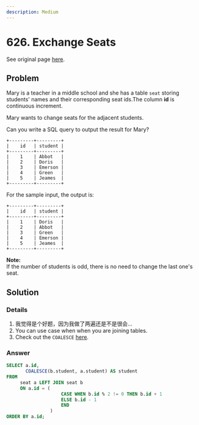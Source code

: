 ```yaml
---
description: Medium
---
```


# 626. Exchange Seats

See original page [here](https://leetcode.com/problems/exchange-seats/).

## Problem

Mary is a teacher in a middle school and she has a table `seat` storing students' names and their corresponding seat ids.The column **id** is continuous increment.

 Mary wants to change seats for the adjacent students.

 Can you write a SQL query to output the result for Mary?

```text
+---------+---------+
|    id   | student |
+---------+---------+
|    1    | Abbot   |
|    2    | Doris   |
|    3    | Emerson |
|    4    | Green   |
|    5    | Jeames  |
+---------+---------+
```

For the sample input, the output is:

```text
+---------+---------+
|    id   | student |
+---------+---------+
|    1    | Doris   |
|    2    | Abbot   |
|    3    | Green   |
|    4    | Emerson |
|    5    | Jeames  |
+---------+---------+
```

**Note:**  
If the number of students is odd, there is no need to change the last one's seat.

## Solution

### Details

1. 我觉得是个好题，因为我做了两遍还是不是很会...
2. You can use case when when you are joining tables.
3. Check out the `COALESCE` [here](https://www.w3schools.com/sql/func_mysql_coalesce.asp).

### Answer

```sql
SELECT a.id, 
       COALESCE(b.student, a.student) AS student
FROM 
     seat a LEFT JOIN seat b
     ON a.id = (
                    CASE WHEN b.id % 2 != 0 THEN b.id + 1
                    ELSE b.id - 1
                    END
                )
ORDER BY a.id;
```


